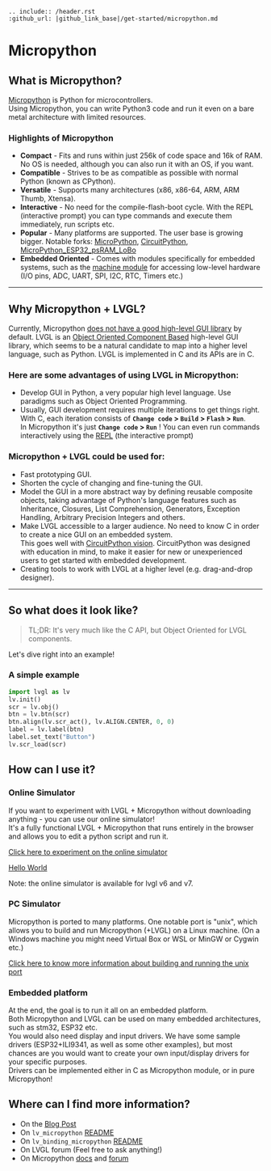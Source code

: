 ```eval_rst
.. include:: /header.rst 
:github_url: |github_link_base|/get-started/micropython.md
```
# Micropython

## What is Micropython?

[Micropython](http://micropython.org/) is Python for microcontrollers.  
Using Micropython, you can write Python3 code and run it even on a bare metal architecture with limited resources.

### Highlights of Micropython

- **Compact** - Fits and runs within just 256k of code space and 16k of RAM. No OS is needed, although you can also run it with an OS, if you want.
- **Compatible** - Strives to be as compatible as possible with normal Python (known as CPython).
- **Versatile** - Supports many architectures (x86, x86-64, ARM, ARM Thumb, Xtensa).
- **Interactive** - No need for the compile-flash-boot cycle. With the REPL (interactive prompt) you can type commands and execute them immediately, run scripts etc.
- **Popular** - Many platforms are supported. The user base is growing bigger. Notable forks: [MicroPython](https://github.com/micropython/micropython), [CircuitPython](https://github.com/adafruit/circuitpython), [MicroPython_ESP32_psRAM_LoBo](https://github.com/loboris/MicroPython_ESP32_psRAM_LoBo)
- **Embedded Oriented** - Comes with modules specifically for embedded systems, such as the [machine module](https://docs.micropython.org/en/latest/library/machine.html#classes) for accessing low-level hardware (I/O pins, ADC, UART, SPI, I2C, RTC, Timers etc.)

---

## Why Micropython + LVGL?

Currently, Micropython [does not have a good high-level GUI library](https://forum.micropython.org/viewtopic.php?f=18&t=5543) by default. LVGL is an [Object Oriented Component Based](https://blog.lvgl.io/2018-12-13/extend-lvgl-objects) high-level GUI library, which seems to be a natural candidate to map into a higher level language, such as Python. LVGL is implemented in C and its APIs are in C.

### Here are some advantages of using LVGL in Micropython:

- Develop GUI in Python, a very popular high level language. Use paradigms such as Object Oriented Programming.
- Usually, GUI development requires multiple iterations to get things right. With C, each iteration consists of **`Change code` > `Build` > `Flash` > `Run`**.  
In Micropython it's just **`Change code` > `Run`** ! You can even run commands interactively using the [REPL](https://en.wikipedia.org/wiki/Read%E2%80%93eval%E2%80%93print_loop) (the interactive prompt)

### Micropython + LVGL could be used for:

- Fast prototyping GUI.  
- Shorten the cycle of changing and fine-tuning the GUI.
- Model the GUI in a more abstract way by defining reusable composite objects, taking advantage of Python's language features such as Inheritance, Closures, List Comprehension, Generators, Exception Handling, Arbitrary Precision Integers and others.
- Make LVGL accessible to a larger audience. No need to know C in order to create a nice GUI on an embedded system.  
This goes well with [CircuitPython vision](https://learn.adafruit.com/welcome-to-circuitpython/what-is-circuitpython). CircuitPython was designed with education in mind, to make it easier for new or unexperienced users to get started with embedded development.
- Creating tools to work with LVGL at a higher level (e.g. drag-and-drop designer).

---

## So what does it look like?

> TL;DR:
> It's very much like the C API, but Object Oriented for LVGL components.

Let's dive right into an example!  

### A simple example

```python
import lvgl as lv
lv.init()
scr = lv.obj()
btn = lv.btn(scr)
btn.align(lv.scr_act(), lv.ALIGN.CENTER, 0, 0)
label = lv.label(btn)
label.set_text("Button")
lv.scr_load(scr)
```

## How can I use it?

### Online Simulator

If you want to experiment with LVGL + Micropython without downloading anything - you can use our online simulator!  
It's a fully functional LVGL + Micropython that runs entirely in the browser and allows you to edit a python script and run it.

[Click here to experiment on the online simulator](https://sim.lvgl.io/)

[Hello World](https://sim.lvgl.io/v7/micropython/ports/javascript/bundle_out/index.html?script=https://gist.githubusercontent.com/amirgon/51299ce9b6448328a855826149482ae6/raw/0f235c6d40462fd2f0e55364b874f14fe3fd613c/lvgl_hello_world.py&script_startup=https://gist.githubusercontent.com/amirgon/7bf15a66ba6d959bbf90d10f3da571be/raw/8684b5fa55318c184b1310663b187aaab5c65be6/init_lv_mp_js.py)

Note: the online simulator is available for lvgl v6 and v7.

### PC Simulator

Micropython is ported to many platforms. One notable port is "unix", which allows you to build and run Micropython (+LVGL) on a Linux machine. (On a Windows machine you might need Virtual Box or WSL or MinGW or Cygwin etc.)  

[Click here to know more information about building and running the unix port](https://github.com/lvgl/lv_micropython)

### Embedded platform

At the end, the goal is to run it all on an embedded platform.  
Both Micropython and LVGL can be used on many embedded architectures, such as stm32, ESP32 etc.  
You would also need display and input drivers. We have some sample drivers (ESP32+ILI9341, as well as some other examples), but most chances are you would want to create your own input/display drivers for your specific purposes.  
Drivers can be implemented either in C as Micropython module, or in pure Micropython!

## Where can I find more information?

- On the [Blog Post](https://blog.lvgl.io/2019-02-20/micropython-bindings)
- On `lv_micropython` [README](https://github.com/lvgl/lv_micropython)
- On `lv_binding_micropython` [README](https://github.com/lvgl/lv_binding_micropython)
- On LVGL forum (Feel free to ask anything!)
- On Micropython [docs](http://docs.micropython.org/en/latest/) and [forum](https://forum.micropython.org/)
